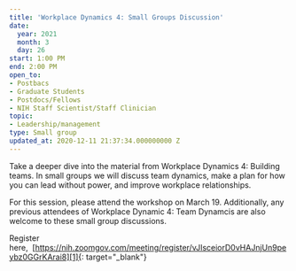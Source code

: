 ```yaml
---
title: 'Workplace Dynamics 4: Small Groups Discussion'
date:
  year: 2021
  month: 3
  day: 26
start: 1:00 PM
end: 2:00 PM
open_to:
- Postbacs
- Graduate Students
- Postdocs/Fellows
- NIH Staff Scientist/Staff Clinician
topic:
- Leadership/management
type: Small group
updated_at: 2020-12-11 21:37:34.000000000 Z
---
```

Take a deeper dive into the material from Workplace Dynamics 4: Building
teams. In small groups we will discuss team dynamics, make a plan for
how you can lead without power, and improve workplace relationships.

For this session, please attend the workshop on March 19. Additionally,
any previous attendees of Workplace Dynamic 4: Team Dynamcis are also
welcome to these small group discussions.

Register
here,  [https://nih.zoomgov.com/meeting/register/vJIsceiorD0vHAJnjUn9peybz0GGrKArai8][1]{:
target="_blank"}

 



[1]: https://nih.zoomgov.com/meeting/register/vJIsceiorD0vHAJnjUn9peybz0GGrKArai8
